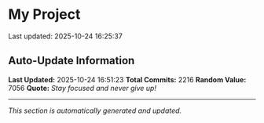 # My Project


Last updated: 2025-10-24 16:25:37















































































































































































































































































































































































































































































































































































































































































































































































































































































































































































































































































































































































































































































































































































































































































































































































































































































































































































































































































































































































































































































































































































































































































































































































































































































































































































































































































































## Auto-Update Information

**Last Updated:** 2025-10-24 16:51:23
**Total Commits:** 2216
**Random Value:** 7056
**Quote:** _Stay focused and never give up!_

---
_This section is automatically generated and updated._